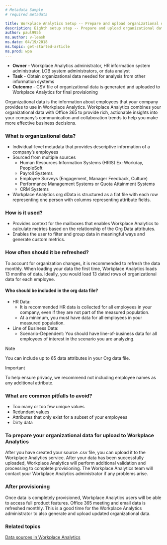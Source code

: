 ```yaml
---
# Metadata Sample
# required metadata

title: Workplace Analytics Setup -- Prepare and upload organizational data
description: Eighth setup step -- Prepare and upload organizational data
author: paul9955
ms.author: v-leash
ms.date: 04/19/2018
ms.topic: get-started-article
ms.prod: wpa
---
```


<!-- Note that this topic is temporary. Replace it with two topics: Prepare organizational data and Upload organizational data, as soon as the Upload content from Danny is published as an independent topic (spring 2018) -->

* **Owner** - Workplace Analytics administrator, HR information system administrator, LOB system administrators, or data analyst
* **Task** - Obtain organizational data needed for analysis from other information systems
* **Outcome** - CSV file of organizational data is generated and uploaded to Workplace Analytics for final provisioning

Organizational data is the information about employees that your company provides to use in Workplace Analytics. Workplace Analytics combines your organizational data with Office 365 to provide rich, actionable insights into your company’s communication and collaboration trends to help you make more effective business decisions.

### What is organizational data?
- Individual-level metadata that provides descriptive information of a company’s employees
- Sourced from multiple sources
    - Human Resources Information Systems (HRIS) Ex: Workday, PeopleSoft
    - Payroll Systems
    - Employee Surveys (Engagement, Manager Feedback, Culture)
    - Performance Management Systems or Quota Attainment Systems
    - CRM Systems
- Workplace Analytics org dData is structured as a flat file with each row representing one person with columns representing attribute fields.

### How is it used?

 * Provides context for the mailboxes that enables Workplace Analytics to calculate metrics based on the relationship of the Org Data attributes.
 * Enables the user to filter and group data in meaningful ways and generate custom metrics.

### How often should it be refreshed?
To account for organization changes, it is recommended to refresh the data monthly.
When loading your data the first time, Workplace Analytics loads 13 months of data.  Ideally, you would load 13 dated rows of organizational data for each employee.

#### Who should be included in the org data file?
- HR Data:
    - It is recommended HR data is collected for all employees in your company, even if they are not part of the measured population.
    - At a minimum, you must have data for all employees in your measured population.
- Line of Business Data:
    - Scenario-Dependent: You should have line-of-business data for all employees of interest in the scenario you are analyzing.

> [!Note]
> You can include up to 65 data attributes in your Org data file.

> [!Important]
> To help ensure privacy, we recommend not including employee names as any additional attribute. 

### What are common pitfalls to avoid? 
 * Too many or too few unique values
 * Redundant values
 * Attributes that only exist for a subset of your employees
 * Dirty data

### To prepare your organizational data for upload to Workplace Analytics

After you have created your source .csv file, you can upload it to the Workplace Analytics service. After your data has been successfully uploaded, Workplace Analytics will perform additional validation and processing to complete provisioning. The Workplace Analytics team will contact your Workplace Analytics administrator if any problems arise.

<!-- 

* Follow the instructions in the topic [Prepare organizational data](../Use/Prepare-organizational-data.md).

Once the .csv file has been created, the Workplace Analytics administrator can upload it into the service. For more information, see [Upload organizational data](../Use/Upload-organizational-data.md).

Once your upload has been submitted successfully, there is additional validation and processing of your data to complete provisioning. If any problems arise, the Workplace Analytics team will contact your Workplace Analytics administrator.

-->

### After provisioning
Once data is completely provisioned, Workplace Analytics users will be able to access full product features.
Office 365 meeting and email data is refreshed monthly. This is a good time for the Workplace Analytics administrator to also generate and upload updated organizational data.

### Related topics
[Data sources in Workplace Analytics](../Use/Data-sources.md)

<!-- 
[Prepare organizational data](../Use/Prepare-organizational-data.md) 
-->